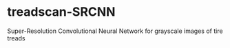 # treadscan-SRCNN
Super-Resolution Convolutional Neural Network for grayscale images of tire treads

